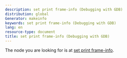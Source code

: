 ```yaml
---
description: set print frame-info (Debugging with GDB)
distribution: global
Generator: makeinfo
keywords: set print frame-info (Debugging with GDB)
lang: en
resource-type: document
title: set print frame-info (Debugging with GDB)
---
```

The node you are looking for is at [set print frame-info](Print-Settings.html#set-print-frame_002dinfo).
